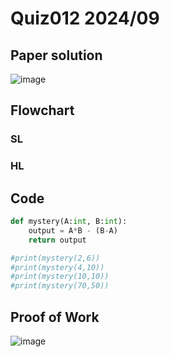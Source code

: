 # Quiz012 2024/09

## Paper solution
![image](https://github.com/user-attachments/assets/f257f335-2985-4b3f-a642-b513412cae41)

## Flowchart
### SL


### HL


## Code
```.py
def mystery(A:int, B:int):
    output = A*B - (B-A)
    return output

#print(mystery(2,6))
#print(mystery(4,10))
#print(mystery(10,10))
#print(mystery(70,50))
```

## Proof of Work
![image](https://github.com/user-attachments/assets/5698986d-2eff-4ebe-8441-d3f7415566cd)

